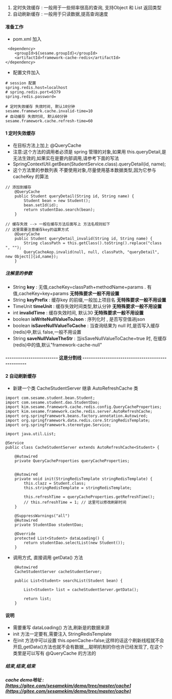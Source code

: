 1. 定时失效缓存 : 一般用于一些频率很高的查询, 支持Object 和 List<T> 返回类型
2. 自动刷新缓存 : 一般用于只读数据,提高查询速度


#### 准备工作
- pom.xml 加入
```
 <dependency>
    <groupId>${sesame.groupId}</groupId>
    <artifactId>framework-cache-redis</artifactId>
</dependency>
```
- 配置文件加入
```
# session 配置
spring.redis.host=localhost
# spring.redis.port=6379
spring.redis.password=

# 定时失效缓存 失效时间, 默认10分钟
sesame.framework.cache.invalid-time=10
# 自动缓存 失效时间, 默认60分钟
sesame.framework.cache.refresh-time=60
```

#### 1 定时失效缓存
- 在目标方法上加上 @QueryCache
- 注意:这个方法的调用者必须是 spring 管理的对象,如果用 this.queryDetail,是无法生效的,如果实在是要内部调用,请参考下面的写法
- SpringContextUtil.getBean(StudentService.class).queryDetail(id, name);
- 这个方法里的参数列表 不要使用对象,尽量使用基本数据类型,因为它参与 cacheKey
的算法
```
// 添加到缓存
    @QueryCache
    public Student queryDetail(String id, String name) {
        Student bean = new Student();
        bean.setId(id);
        return studentDao.search(bean);
    }

// 缓存失效 --> 一般在缓存方法后面写上 方法名规则如下
// 这里需要注意缓存key的运算方式
    @QueryCache
    public Student queryDetail_invalid(String id, String name) {
        String classPath = this.getClass().toString().replace("class ", "");
        QueryCacheAop.invalid(null, null, classPath, "queryDetail", new Object[]{id,name});
    }

```
##### 注解里的参数
- String **key** : 无值,cacheKey=classPath+methodName+params . 有值,cacheKey=key+params **无特殊要求一般不用设置** 
- String **keyPrefix** : 缓存key 的前缀,一般加上项目名 **无特殊要求一般不用设置** 
- TimeUnit **timeUnit** : 缓存失效时间类型,默认分钟  **无特殊要求一般不用设置** 
- int **invalidTime** : 缓存失效时间, 默认30 **无特殊要求一般不用设置** 
- boolean **isWriteNullValueToJson** : 序列化时 , 是否写空值进json
- boolean **isSaveNullValueToCache** : 当查询结果为 null 时,是否写入缓存(redis)中,默认 false,一般不用设置
- String **saveNullValueTheStr** : 当isSaveNullValueToCache=true 时, 在缓存(redis)中的值,默认"framework-cache-null"

#### ------------------------- 这是分割线  --------------------------------------------------

#### 2 自动刷新缓存
- 新建一个类 CacheStudentServer 继承 AutoRefreshCache<T> 类
```
import com.sesame.student.bean.Student;
import com.sesame.student.dao.StudentDao;
import kim.sesame.framework.cache.redis.config.QueryCacheProperties;
import kim.sesame.framework.cache.redis.server.AutoRefreshCache;
import org.springframework.beans.factory.annotation.Autowired;
import org.springframework.data.redis.core.StringRedisTemplate;
import org.springframework.stereotype.Service;

import java.util.List;

@Service
public class CacheStudentServer extends AutoRefreshCache<Student> {

    @Autowired
    private QueryCacheProperties queryCacheProperties;


    @Autowired
    private void init(StringRedisTemplate stringRedisTemplate) {
        this.clazz = Student.class;
        this.stringRedisTemplate = stringRedisTemplate;

        this.refreshTime = queryCacheProperties.getRefreshTime();
        // this.refreshTime = 1; // 这里可以修改刷新时间
    }

    @SuppressWarnings("all")
    @Autowired
    private StudentDao studentDao;

    @Override
    protected List<Student> dataLoading() {
        return studentDao.selectList(new Student());
    }

```
- 调用方式, 直接调用 getData() 方法
```
    @Autowired
    CacheStudentServer cacheStudentServer;

    public List<Student> searchList(Student bean) {

        List<Student> list = cacheStudentServer.getData();

        return list;
    }
```
#### 说明
- 需要重写 dataLoading() 方法,刷新是的数据来源
- init 方法一定要有,需要注入 StringRedisTemplate
- 在init 方法中可以设置 this.openCache=false;这样的话这个刷新线程就不会开启,getData()方法也就不会有数据,,,,聪明机制的你也许已经发现了, 在这个类里是可以写有 @QueryCache 的方法的


##### 结束,结束,结束
##### cache demo地址 : **[https://gitee.com/sesamekim/demo/tree/master/cache](https://gitee.com/sesamekim/demo/tree/master/cache)**

